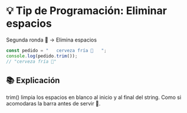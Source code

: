 # 💡 Tip de Programación: Eliminar espacios

Segunda ronda 🍺 → Elimina espacios

```javascript
const pedido = "   cerveza fría 🍺   ";
console.log(pedido.trim()); 
// "cerveza fría 🍺"
```

## 📚 Explicación
trim() limpia los espacios en blanco al inicio y al final del string. Como si acomodaras la barra antes de servir 🍻.